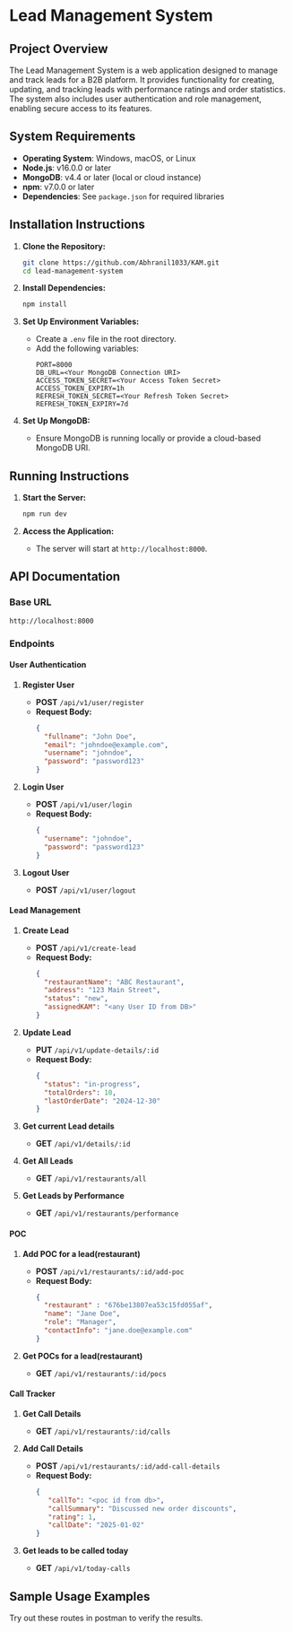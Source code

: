 # Lead Management System

## Project Overview
The Lead Management System is a web application designed to manage and track leads for a B2B platform. It provides functionality for creating, updating, and tracking leads with performance ratings and order statistics. The system also includes user authentication and role management, enabling secure access to its features.

## System Requirements
- **Operating System**: Windows, macOS, or Linux
- **Node.js**: v16.0.0 or later
- **MongoDB**: v4.4 or later (local or cloud instance)
- **npm**: v7.0.0 or later
- **Dependencies**: See `package.json` for required libraries

## Installation Instructions

1. **Clone the Repository:**
   ```bash
   git clone https://github.com/Abhranil1033/KAM.git
   cd lead-management-system
   ```

2. **Install Dependencies:**
   ```bash
   npm install
   ```

3. **Set Up Environment Variables:**
   - Create a `.env` file in the root directory.
   - Add the following variables:
     ```env
     PORT=8000
     DB_URL=<Your MongoDB Connection URI>
     ACCESS_TOKEN_SECRET=<Your Access Token Secret>
     ACCESS_TOKEN_EXPIRY=1h
     REFRESH_TOKEN_SECRET=<Your Refresh Token Secret>
     REFRESH_TOKEN_EXPIRY=7d
     ```

4. **Set Up MongoDB:**
   - Ensure MongoDB is running locally or provide a cloud-based MongoDB URI.

## Running Instructions

1. **Start the Server:**
   ```bash
   npm run dev
   ```

2. **Access the Application:**
   - The server will start at `http://localhost:8000`.

<!-- ## Test Execution Guide

1. **Install Testing Dependencies:**
   - If you have unit or integration tests, ensure dependencies like `jest` or `mocha` are installed:
     ```bash
     npm install --save-dev jest supertest
     ```

2. **Run Tests:**
   ```bash
   npm test -->
   <!-- ``` -->

## API Documentation

### Base URL
`http://localhost:8000`

### Endpoints

#### User Authentication
1. **Register User**
   - **POST** `/api/v1/user/register`
   - **Request Body:**
     ```json
     {
       "fullname": "John Doe",
       "email": "johndoe@example.com",
       "username": "johndoe",
       "password": "password123"
     }
     ```

2. **Login User**
   - **POST** `/api/v1/user/login`
   - **Request Body:**
     ```json
     {
       "username": "johndoe",
       "password": "password123"
     }
     ```
2. **Logout User**
   - **POST** `/api/v1/user/logout`

#### Lead Management
1. **Create Lead**
   - **POST** `/api/v1/create-lead`
   - **Request Body:**
     ```json
     {
       "restaurantName": "ABC Restaurant",
       "address": "123 Main Street",
       "status": "new",
       "assignedKAM": "<any User ID from DB>"
     }
     ```

2. **Update Lead**
   - **PUT** `/api/v1/update-details/:id`
   - **Request Body:**
     ```json
     {
       "status": "in-progress",
       "totalOrders": 10,
       "lastOrderDate": "2024-12-30"
     }
     ```

3. **Get current Lead details**
   - **GET** `/api/v1/details/:id`

4. **Get All Leads**
   - **GET** `/api/v1/restaurants/all`

5. **Get Leads by Performance**
   - **GET** `/api/v1/restaurants/performance`



#### POC 
1. **Add POC for a lead(restaurant)**
   - **POST** `/api/v1/restaurants/:id/add-poc`
   - **Request Body:**
     ```json
     {
       "restaurant" : "676be13807ea53c15fd055af",
       "name": "Jane Doe",
       "role": "Manager",
       "contactInfo": "jane.doe@example.com"
     }
     ```

2. **Get POCs for a lead(restaurant)**
   - **GET** `/api/v1/restaurants/:id/pocs`



#### Call Tracker
1. **Get Call Details**
   - **GET** `/api/v1/restaurants/:id/calls`

2. **Add Call Details**
   - **POST** `/api/v1/restaurants/:id/add-call-details`
   - **Request Body:**
     ```json
     {
        "callTo": "<poc id from db>",
        "callSummary": "Discussed new order discounts",
        "rating": 1,
        "callDate": "2025-01-02"
     }
     ```

3. **Get leads to be called today**
   - **GET** `/api/v1/today-calls`



## Sample Usage Examples

Try out these routes in postman to verify the results.